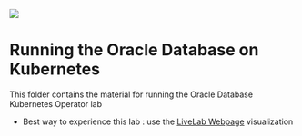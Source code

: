 ![](../../common/images/customer.logo2.png)

# Running the Oracle Database on Kubernetes

This folder contains the material for running the Oracle Database Kubernetes Operator lab



- Best way to experience this lab : use the [LiveLab Webpage](https://oracle.github.io/cloudtestdrive/AppDev/database-operator/workshops/freetier/) visualization

